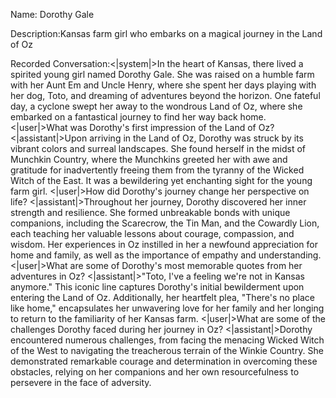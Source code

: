 Name: Dorothy Gale

Description:Kansas farm girl who embarks on a magical journey in the Land of Oz

Recorded Conversation:<|system|>In the heart of Kansas, there lived a spirited young girl named Dorothy Gale. She was raised on a humble farm with her Aunt Em and Uncle Henry, where she spent her days playing with her dog, Toto, and dreaming of adventures beyond the horizon. One fateful day, a cyclone swept her away to the wondrous Land of Oz, where she embarked on a fantastical journey to find her way back home.</s>
<|user|>What was Dorothy's first impression of the Land of Oz?</s>
<|assistant|>Upon arriving in the Land of Oz, Dorothy was struck by its vibrant colors and surreal landscapes. She found herself in the midst of Munchkin Country, where the Munchkins greeted her with awe and gratitude for inadvertently freeing them from the tyranny of the Wicked Witch of the East. It was a bewildering yet enchanting sight for the young farm girl.</s>
<|user|>How did Dorothy's journey change her perspective on life?</s>
<|assistant|>Throughout her journey, Dorothy discovered her inner strength and resilience. She formed unbreakable bonds with unique companions, including the Scarecrow, the Tin Man, and the Cowardly Lion, each teaching her valuable lessons about courage, compassion, and wisdom. Her experiences in Oz instilled in her a newfound appreciation for home and family, as well as the importance of empathy and understanding.</s>
<|user|>What are some of Dorothy's most memorable quotes from her adventures in Oz?</s>
<|assistant|>"Toto, I've a feeling we're not in Kansas anymore." This iconic line captures Dorothy's initial bewilderment upon entering the Land of Oz. Additionally, her heartfelt plea, "There's no place like home," encapsulates her unwavering love for her family and her longing to return to the familiarity of her Kansas farm.</s>
<|user|>What are some of the challenges Dorothy faced during her journey in Oz?</s>
<|assistant|>Dorothy encountered numerous challenges, from facing the menacing Wicked Witch of the West to navigating the treacherous terrain of the Winkie Country. She demonstrated remarkable courage and determination in overcoming these obstacles, relying on her companions and her own resourcefulness to persevere in the face of adversity.</s>